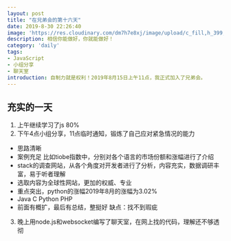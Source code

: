 ```yaml
---
layout: post
title: "在兄弟会的第十六天"
date: 2019-8-30 22:26:40
image: 'https://res.cloudinary.com/dm7h7e8xj/image/upload/c_fill,h_399,w_760/v1501268554/sunrise_ttb9nk.jpg'
description: 相信你能做好，你就能做好！
category: 'daily'
tags:
- JavaScript
- 小组分享
- 聊天室
introduction: 自制力就是权利！2019年8月15日上午11点，我正式加入了兄弟会。
---
```


## 充实的一天
1. 上午继续学习了js 80%  
2. 下午4点小组分享，11点临时通知，锻炼了自己应对紧急情况的能力  
- 思路清晰  
- 案例充足 比如tiobe指数中，分别对各个语言的市场份额和涨幅进行了介绍  
- stack的调查网站，从各个角度对开发者进行了分析，内容充实，数据调研丰富，易于听者理解  
- 选取内容为全球性网站，更加的权威、专业  
- 重点突出，python的涨幅2019年8月的涨幅为3.02%  
- Java C Python PHP  
- 前面有概扩，最后有总结，整挺好 缺点：找不到瑕疵  
3. 晚上用node.js和websocket编写了聊天室，在网上找的代码，理解还不够透彻  





